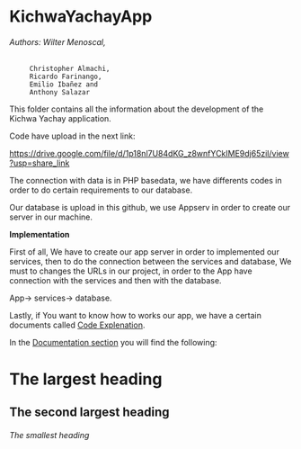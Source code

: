 # KichwaYachayApp

###### Authors: Wilter Menoscal,
         Christopher Almachi,
         Ricardo Farinango,
         Emilio Ibañez and
         Anthony Salazar
    
This folder contains all the information about the development of the Kichwa Yachay application.

Code have upload in the next link:

https://drive.google.com/file/d/1p18nl7U84dKG_z8wnfYCkIME9dj65zil/view?usp=share_link

The connection with data is in PHP basedata, we have differents codes in order to do certain requirements to our database.

Our database is upload in this github, we use Appserv in order to create our server in our machine.

**Implementation**

First of all, We have to create our app server in order to implemented our services, then to do the connection between the services and database,
We must to changes the URLs in our project, in order to the App have connection with the services and then with the database.

App-> services-> database.

Lastly, if You want to know how to works our app, we have a certain documents called [Code Explenation](https://github.com/ChrisAlmachi/KichwaYachayApp/blob/main/Documentation/code%20explanation.pdf).

In the [Documentation section](https://github.com/ChrisAlmachi/KichwaYachayApp/tree/main/Documentation)  you will find the following:

# The largest heading
## The second largest heading
###### The smallest heading

